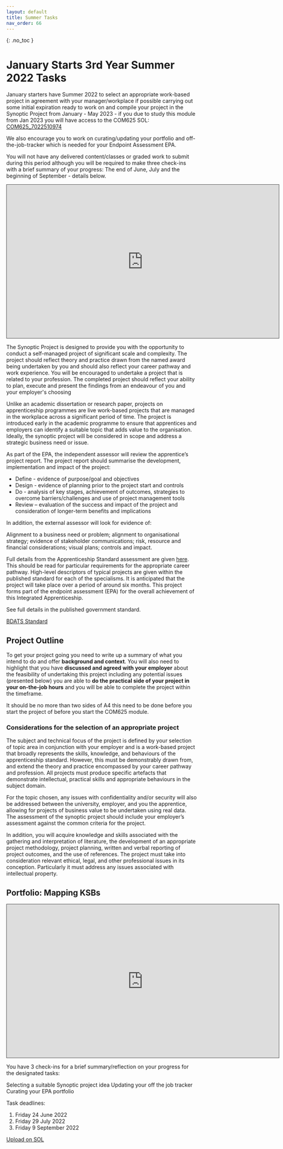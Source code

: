 ```yaml
---
layout: default
title: Summer Tasks
nav_order: 66
---
```


{: .no_toc }

# January Starts 3rd Year Summer 2022 Tasks

January starters have Summer 2022 to select an appropriate work-based project in agreement with your manager/workplace if possible carrying out some initial expiration ready to work on and compile your project in the Synoptic Project from January - May 2023 - if you due to study this module from Jan 2023 you will have access to the COM625 SOL: [COM625_7022510974](https://learn.solent.ac.uk/course/view.php?id=48508)

We also encourage you to work on curating/updating your portfolio and off-the-job-tracker which is needed for your Endpoint Assessment EPA.

You will not have any delivered content/classes or graded work to submit during this period although you will be required to make three check-ins with a brief summary of your progress: The end of June, July and the beginning of September - details below.

<iframe src="https://solent.cloud.panopto.eu/Panopto/Pages/Embed.aspx?id=c19c0a07-53b9-43cc-a424-ae84012400d1&autoplay=false&offerviewer=true&showtitle=true&showbrand=true&captions=true&interactivity=all" height="405" width="720" style="border: 1px solid #464646;" allowfullscreen allow="autoplay"></iframe>

The Synoptic Project is designed to provide you with the opportunity to conduct a self-managed project of significant scale and complexity. The project should reflect theory and practice drawn from the named award being undertaken by you and should also reflect your career pathway and work experience. You will be encouraged to undertake a project that is related to your profession. The completed project should reflect your ability to plan, execute and present the findings from an endeavour of you and your employer's choosing

Unlike an academic dissertation or research paper, projects on apprenticeship programmes are live work-based projects that are managed in the workplace across a significant period of time. The project is introduced early in the academic programme to ensure that apprentices and employers can identify a suitable topic that adds value to the organisation. Ideally, the synoptic project will be considered in scope and address a strategic business need or issue.

As part of the EPA, the independent assessor will review the apprentice’s project report. The project report should summarise the development, implementation and impact of the project:

* Define - evidence of purpose/goal and objectives
* Design - evidence of planning prior to the project start and controls
* Do - analysis of key stages, achievement of outcomes, strategies to overcome barriers/challenges and use of project management tools
* Review – evaluation of the success and impact of the project and consideration of longer-term benefits and implications

In addition, the external assessor will look for evidence of:

Alignment to a business need or problem; alignment to organisational strategy; evidence of stakeholder communications; risk, resource and financial considerations; visual plans; controls and impact.

Full details from the Apprenticeship Standard assessment are given [here](https://www.instituteforapprenticeships.org/media/1073/digital_and_technology_solutions_professional.pdf). This should be read for particular requirements for the appropriate career pathway. High-level descriptors of typical projects are given within the published standard for each of the specialisms. It is anticipated that the project will take place over a period of around six months. This project forms part of the endpoint assessment (EPA) for the overall achievement of this Integrated Apprenticeship.

See full details in the published government standard.

[BDATS Standard](https://www.instituteforapprenticeships.org/apprenticeship-standards/digital-and-technology-solutions-professional-integrated-degree/)


## Project Outline

To get your project going you need to write up a summary of what you intend to do and offer **background and context**. You will also need to highlight that you have **discussed and agreed with your employer** about the feasibility of undertaking this project including any potential issues (presented below) you are able to **do the practical side of your project in your on-the-job hours** and you will be able to complete the project within the timeframe.

It should be no more than two sides of A4 this need to be done before you start the project of before you start the COM625 module.

### Considerations for the selection of an appropriate project

The subject and technical focus of the project is defined by your selection of topic area in conjunction with your employer and is a work-based project that broadly represents the skills, knowledge, and behaviours of the apprenticeship standard. However, this must be demonstrably drawn from, and extend the theory and practice encompassed by your career pathway and profession.  All projects must produce specific artefacts that demonstrate intellectual, practical skills and appropriate behaviours in the subject domain.

For the topic chosen, any issues with confidentiality and/or security will also be addressed between the university, employer, and you the apprentice, allowing for projects of business value to be undertaken using real data. The assessment of the synoptic project should include your employer’s assessment against the common criteria for the project.

In addition, you will acquire knowledge and skills associated with the gathering and interpretation of literature, the development of an appropriate project methodology, project planning, written and verbal reporting of project outcomes, and the use of references. The project must take into consideration relevant ethical, legal, and other professional issues in its conception. Particularly it must address any issues associated with intellectual property.

## Portfolio: Mapping KSBs

<iframe src="https://solent.cloud.panopto.eu/Panopto/Pages/Embed.aspx?id=5aec8018-58b8-49c7-868c-aeb700ccb796&autoplay=false&offerviewer=true&showtitle=true&showbrand=true&captions=true&interactivity=all" height="405" width="720" style="border: 1px solid #464646;" allowfullscreen allow="autoplay"></iframe>

You have 3 check-ins for a brief summary/reflection on your progress for the designated tasks:

Selecting a suitable Synoptic project idea
Updating your off the job tracker
Curating your EPA portfolio

Task deadlines:

1. Friday 24 June 2022
1. Friday 29 July 2022
1. Friday 9 September 2022

[Upload on SOL](https://learn.solent.ac.uk/course/view.php?id=42080&section=22)


